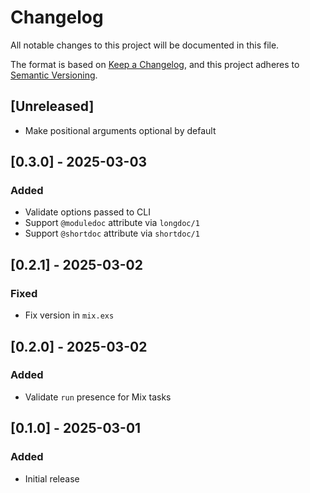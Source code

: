# Changelog

All notable changes to this project will be documented in this file.

The format is based on [Keep a Changelog](https://keepachangelog.com/en/1.1.0/),
and this project adheres to [Semantic Versioning](https://semver.org/spec/v2.0.0.html).

## [Unreleased]

- Make positional arguments optional by default

## [0.3.0] - 2025-03-03

### Added

- Validate options passed to CLI
- Support `@moduledoc` attribute via `longdoc/1`
- Support `@shortdoc` attribute via `shortdoc/1`

## [0.2.1] - 2025-03-02

### Fixed

- Fix version in `mix.exs`

## [0.2.0] - 2025-03-02

### Added

- Validate `run` presence for Mix tasks

## [0.1.0] - 2025-03-01

### Added

- Initial release
